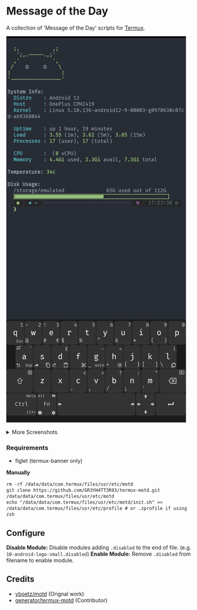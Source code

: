 # Message of the Day

A collection of 'Message of the Day' scripts for [Termux](https://termux.com/).

![Screen1](Screenshots/android-logo-small.jpg)

<details><summary>More Screenshots</summary>
<img src="Screenshots/android-logo.jpg"/>
<img src="Screenshots/termux-banner.jpg"/>
</details>

### Requirements

* figlet (termux-banner only)


<!-- ## Install
    wget -qO- https://git.io/Jm5hb | bash
-->

**Manually**

    rm -rf /data/data/com.termux/files/usr/etc/motd
    git clone https://github.com/GR3YH4TT3R93/termux-motd.git /data/data/com.termux/files/usr/etc/motd
    echo "/data/data/com.termux/files/usr/etc/motd/init.sh" >> /data/data/com.termux/files/usr/etc/profile # or .zprofile if using zsh

## Configure

**Disable Module:** Disable modules adding ``.disabled`` to the end of file. (e.g. ``10-android-logo-small.disabled``)
**Enable Module:** Remove ``.disabled`` from filename to enable module.

## Credits

* [yboetz/motd](https://github.com/yboetz/motd) (Orignal work)
* [generator/termux-motd](https://github.com/Generator) (Contributor)
